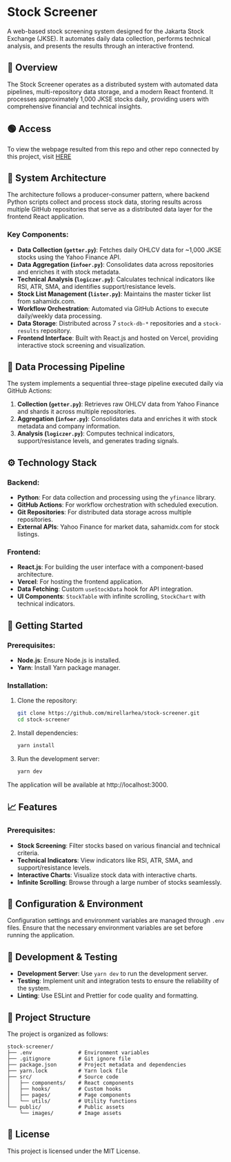 # Stock Screener

A web-based stock screening system designed for the Jakarta Stock Exchange (JKSE). It automates daily data collection, performs technical analysis, and presents the results through an interactive frontend.


## 📌 Overview

The Stock Screener operates as a distributed system with automated data pipelines, multi-repository data storage, and a modern React frontend. It processes approximately 1,000 JKSE stocks daily, providing users with comprehensive financial and technical insights.


## 🟢 Access

To view the webpage resulted from this repo and other repo connected by this project, visit [HERE](https://screenid.vercel.app)


## 🧱 System Architecture

The architecture follows a producer-consumer pattern, where backend Python scripts collect and process stock data, storing results across multiple GitHub repositories that serve as a distributed data layer for the frontend React application.

### Key Components:

- **Data Collection (`getter.py`)**: Fetches daily OHLCV data for ~1,000 JKSE stocks using the Yahoo Finance API.
- **Data Aggregation (`infoer.py`)**: Consolidates data across repositories and enriches it with stock metadata.
- **Technical Analysis (`logiczer.py`)**: Calculates technical indicators like RSI, ATR, SMA, and identifies support/resistance levels.
- **Stock List Management (`lister.py`)**: Maintains the master ticker list from sahamidx.com.
- **Workflow Orchestration**: Automated via GitHub Actions to execute daily/weekly data processing.
- **Data Storage**: Distributed across 7 `stock-db-*` repositories and a `stock-results` repository.
- **Frontend Interface**: Built with React.js and hosted on Vercel, providing interactive stock screening and visualization.


## 🔄 Data Processing Pipeline

The system implements a sequential three-stage pipeline executed daily via GitHub Actions:
1. **Collection (`getter.py`)**: Retrieves raw OHLCV data from Yahoo Finance and shards it across multiple repositories.
2. **Aggregation (`infoer.py`)**: Consolidates data and enriches it with stock metadata and company information.
3. **Analysis (`logiczer.py`)**: Computes technical indicators, support/resistance levels, and generates trading signals.


## ⚙️ Technology Stack

### Backend:

- **Python**: For data collection and processing using the `yfinance` library.
- **GitHub Actions**: For workflow orchestration with scheduled execution.
- **Git Repositories**: For distributed data storage across multiple repositories.
- **External APIs**: Yahoo Finance for market data, sahamidx.com for stock listings.

### Frontend:

- **React.js**: For building the user interface with a component-based architecture.
- **Vercel**: For hosting the frontend application.
- **Data Fetching**: Custom `useStockData` hook for API integration.
- **UI Components**: `StockTable` with infinite scrolling, `StockChart` with technical indicators.


## 🚀 Getting Started

### Prerequisites:

- **Node.js**: Ensure Node.js is installed.
- **Yarn**: Install Yarn package manager.

### Installation:

1. Clone the repository:

   ```bash
   git clone https://github.com/mirellarhea/stock-screener.git
   cd stock-screener

2. Install dependencies:
   
   ```bash
   yarn install

3. Run the development server:
   ```bash
   yarn dev
The application will be available at http://localhost:3000.

## 📈 Features

### Prerequisites:

- **Stock Screening**: Filter stocks based on various financial and technical criteria.
- **Technical Indicators**: View indicators like RSI, ATR, SMA, and support/resistance levels.
- **Interactive Charts**: Visualize stock data with interactive charts.
- **Infinite Scrolling**: Browse through a large number of stocks seamlessly.

## 🔐 Configuration & Environment
Configuration settings and environment variables are managed through `.env` files. Ensure that the necessary environment variables are set before running the application.

## 🧪 Development & Testing
- **Development Server**: Use `yarn dev` to run the development server.
- **Testing**: Implement unit and integration tests to ensure the reliability of the system.
- **Linting**: Use ESLint and Prettier for code quality and formatting.

## 📂 Project Structure
The project is organized as follows:
```plaintext
stock-screener/
├── .env               # Environment variables
├── .gitignore         # Git ignore file
├── package.json       # Project metadata and dependencies
├── yarn.lock          # Yarn lock file
├── src/               # Source code
│   ├── components/    # React components
│   ├── hooks/         # Custom hooks
│   ├── pages/         # Page components
│   └── utils/         # Utility functions
└── public/            # Public assets
    └── images/        # Image assets
```
## 📄 License
This project is licensed under the MIT License.
